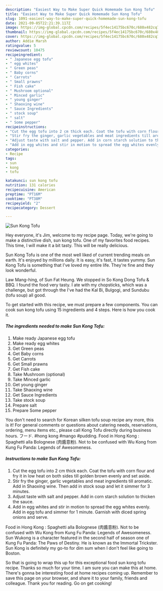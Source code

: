 ```yaml
---
description: "Easiest Way to Make Super Quick Homemade Sun Kong Tofu"
title: "Easiest Way to Make Super Quick Homemade Sun Kong Tofu"
slug: 1091-easiest-way-to-make-super-quick-homemade-sun-kong-tofu
date: 2021-09-05T22:21:39.117Z
image: https://img-global.cpcdn.com/recipes/5f4ec14175bc670c/680x482cq70/sun-kong-tofu-recipe-main-photo.jpg
thumbnail: https://img-global.cpcdn.com/recipes/5f4ec14175bc670c/680x482cq70/sun-kong-tofu-recipe-main-photo.jpg
cover: https://img-global.cpcdn.com/recipes/5f4ec14175bc670c/680x482cq70/sun-kong-tofu-recipe-main-photo.jpg
author: Addie Marsh
ratingvalue: 5
reviewcount: 10475
recipeingredient:
- " Japanese egg tofu"
- " egg whites"
- " Green peas"
- " Baby corns"
- " Carrots"
- " Small prawns"
- " Fish cake"
- " Mushroom optional"
- " Minced garlic"
- " young ginger"
- " Shaoxing wine"
- " Sauce Ingredients"
- " stock soup"
- " salt"
- " Some pepper"
recipeinstructions:
- "Cut the egg tofu into 2 cm thick each. Coat the tofu with corn flour and fry it in low heat on both sides till golden brown evenly and set aside."
- "Stir fry the ginger, garlic vegetables and meat ingredients till aromatic. Add in Shaoxing wine. Then add in stock soup and let it simmer for 3 minutes."
- "Adjust taste with salt and pepper. Add in corn starch solution to thicken the sauce."
- "Add in egg whites and stir in motion to spread the egg whites evenly. Add in egg tofu and simmer for 1 minute. Garnish with diced spring onions and serve."
categories:
- Recipe
tags:
- sun
- kong
- tofu

katakunci: sun kong tofu 
nutrition: 131 calories
recipecuisine: American
preptime: "PT16M"
cooktime: "PT38M"
recipeyield: "2"
recipecategory: Dessert

---
```



![Sun Kong Tofu](https://img-global.cpcdn.com/recipes/5f4ec14175bc670c/680x482cq70/sun-kong-tofu-recipe-main-photo.jpg)

Hey everyone, it's Jim, welcome to my recipe page. Today, we're going to make a distinctive dish, sun kong tofu. One of my favorites food recipes. This time, I will make it a bit tasty. This will be really delicious.

Sun Kong Tofu is one of the most well liked of current trending meals on earth. It's enjoyed by millions daily. It is easy, it's fast, it tastes yummy. Sun Kong Tofu is something that I've loved my entire life. They're fine and they look wonderful.

Law Mang-hing, of Sun Fat Heung. We stopped in So Kong Dong Tofu &amp; BBQ. I found the food very tasty. I ate with my chopsticks, which was a challenge, but got through the I&#39;ve had the Kal Bi, Bulgogi, and Sundubu (tofu soup) all good.


To get started with this recipe, we must prepare a few components. You can cook sun kong tofu using 15 ingredients and 4 steps. Here is how you cook it.

<!--inarticleads1-->

##### The ingredients needed to make Sun Kong Tofu:

1. Make ready  Japanese egg tofu
1. Make ready  egg whites
1. Get  Green peas
1. Get  Baby corns
1. Get  Carrots
1. Get  Small prawns
1. Get  Fish cake
1. Take  Mushroom (optional)
1. Take  Minced garlic
1. Get  young ginger
1. Take  Shaoxing wine
1. Get  Sauce Ingredients
1. Take  stock soup
1. Prepare  salt
1. Prepare  Some pepper


You don&#39;t need to search for Korean silken tofu soup recipe any more, this is it! For general comments or questions about catering needs, reservations, ordering, menu items etc., please call Kong Tofu directly during business hours. フード. #hong kong #mango #pudding. Food in Hong Kong : Spaghetti alla Bolognese (肉醬意粉). Not to be confused with Wu Kong from Kung Fu Panda: Legends of Awesomeness. 

<!--inarticleads2-->

##### Instructions to make Sun Kong Tofu:

1. Cut the egg tofu into 2 cm thick each. Coat the tofu with corn flour and fry it in low heat on both sides till golden brown evenly and set aside.
1. Stir fry the ginger, garlic vegetables and meat ingredients till aromatic. Add in Shaoxing wine. Then add in stock soup and let it simmer for 3 minutes.
1. Adjust taste with salt and pepper. Add in corn starch solution to thicken the sauce.
1. Add in egg whites and stir in motion to spread the egg whites evenly. Add in egg tofu and simmer for 1 minute. Garnish with diced spring onions and serve.


Food in Hong Kong : Spaghetti alla Bolognese (肉醬意粉). Not to be confused with Wu Kong from Kung Fu Panda: Legends of Awesomeness. Sun Wukong is a character featured in the second half of season one of Kung Fu Panda: The Paws of Destiny. He is known as the Immortal Trickster. Sun Kong is definitely my go-to for dim sum when I don&#39;t feel like going to Boston. 

So that is going to wrap this up for this exceptional food sun kong tofu recipe. Thanks so much for your time. I am sure you can make this at home. There's gonna be interesting food at home recipes coming up. Remember to save this page on your browser, and share it to your family, friends and colleague. Thank you for reading. Go on get cooking!
